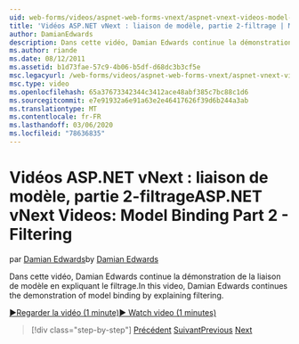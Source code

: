 ```yaml
---
uid: web-forms/videos/aspnet-web-forms-vnext/aspnet-vnext-videos-model-binding-part-2-filtering
title: 'Vidéos ASP.NET vNext : liaison de modèle, partie 2-filtrage | Microsoft Docs'
author: DamianEdwards
description: Dans cette vidéo, Damian Edwards continue la démonstration de la liaison de modèle en expliquant le filtrage.
ms.author: riande
ms.date: 08/12/2011
ms.assetid: b1d73fae-57c9-4b06-b5df-d68dc3b3cf5e
msc.legacyurl: /web-forms/videos/aspnet-web-forms-vnext/aspnet-vnext-videos-model-binding-part-2-filtering
msc.type: video
ms.openlocfilehash: 65a37673342344c3412ace48abf385c7bc88c1d6
ms.sourcegitcommit: e7e91932a6e91a63e2e46417626f39d6b244a3ab
ms.translationtype: MT
ms.contentlocale: fr-FR
ms.lasthandoff: 03/06/2020
ms.locfileid: "78636835"
---
```

# <a name="aspnet-vnext-videos-model-binding-part-2---filtering"></a><span data-ttu-id="34be4-103">Vidéos ASP.NET vNext : liaison de modèle, partie 2-filtrage</span><span class="sxs-lookup"><span data-stu-id="34be4-103">ASP.NET vNext Videos: Model Binding Part 2 - Filtering</span></span>

<span data-ttu-id="34be4-104">par [Damian Edwards](https://github.com/DamianEdwards)</span><span class="sxs-lookup"><span data-stu-id="34be4-104">by [Damian Edwards](https://github.com/DamianEdwards)</span></span>

<span data-ttu-id="34be4-105">Dans cette vidéo, Damian Edwards continue la démonstration de la liaison de modèle en expliquant le filtrage.</span><span class="sxs-lookup"><span data-stu-id="34be4-105">In this video, Damian Edwards continues the demonstration of model binding by explaining filtering.</span></span>

[<span data-ttu-id="34be4-106">&#9654;Regarder la vidéo (1 minute)</span><span class="sxs-lookup"><span data-stu-id="34be4-106">&#9654; Watch video (1 minutes)</span></span>](https://channel9.msdn.com/Blogs/ASP-NET-Site-Videos/aspnet-vnext-videos-model-binding-part-2-filtering)

> [!div class="step-by-step"]
> <span data-ttu-id="34be4-107">[Précédent](aspnet-vnext-videos-model-binding-part-1-selecting-data.md)
> [Suivant](aspnet-vnext-videos-model-binding-part-3-updating.md)</span><span class="sxs-lookup"><span data-stu-id="34be4-107">[Previous](aspnet-vnext-videos-model-binding-part-1-selecting-data.md)
[Next](aspnet-vnext-videos-model-binding-part-3-updating.md)</span></span>
